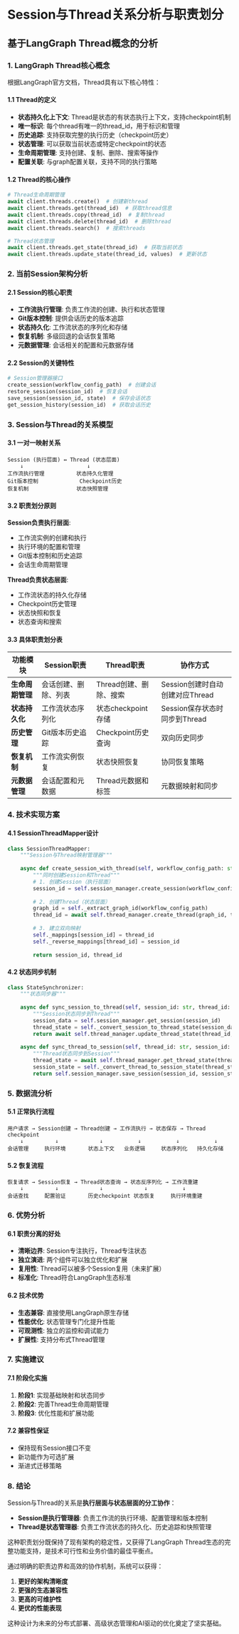 # Session与Thread关系分析与职责划分

## 基于LangGraph Thread概念的分析

### 1. LangGraph Thread核心概念

根据LangGraph官方文档，Thread具有以下核心特性：

#### 1.1 Thread的定义
- **状态持久化上下文**: Thread是状态的有状态执行上下文，支持checkpoint机制
- **唯一标识**: 每个thread有唯一的thread_id，用于标识和管理
- **历史追踪**: 支持获取完整的执行历史（checkpoint历史）
- **状态管理**: 可以获取当前状态或特定checkpoint的状态
- **生命周期管理**: 支持创建、复制、删除、搜索等操作
- **配置关联**: 与graph配置关联，支持不同的执行策略

#### 1.2 Thread的核心操作
```python
# Thread生命周期管理
await client.threads.create()  # 创建新thread
await client.threads.get(thread_id)  # 获取thread信息
await client.threads.copy(thread_id)  # 复制thread
await client.threads.delete(thread_id)  # 删除thread
await client.threads.search()  # 搜索threads

# Thread状态管理
await client.threads.get_state(thread_id)  # 获取当前状态
await client.threads.update_state(thread_id, values)  # 更新状态
```

### 2. 当前Session架构分析

#### 2.1 Session的核心职责
- **工作流执行管理**: 负责工作流的创建、执行和状态管理
- **Git版本控制**: 提供会话历史的版本追踪
- **状态持久化**: 工作流状态的序列化和存储
- **恢复机制**: 多级回退的会话恢复策略
- **元数据管理**: 会话相关的配置和元数据存储

#### 2.2 Session的关键特性
```python
# Session管理器接口
create_session(workflow_config_path)  # 创建会话
restore_session(session_id)  # 恢复会话
save_session(session_id, state)  # 保存会话状态
get_session_history(session_id)  # 获取会话历史
```

### 3. Session与Thread的关系模型

#### 3.1 一对一映射关系
```
Session (执行层面) ↔ Thread (状态层面)
    ↓                    ↓
工作流执行管理          状态持久化管理
Git版本控制             Checkpoint历史
恢复机制               状态快照管理
```

#### 3.2 职责划分原则

**Session负责执行层面**:
- 工作流实例的创建和执行
- 执行环境的配置和管理
- Git版本控制和历史追踪
- 会话生命周期管理

**Thread负责状态层面**:
- 工作流状态的持久化存储
- Checkpoint历史管理
- 状态快照和恢复
- 状态查询和搜索

#### 3.3 具体职责划分表

| 功能模块 | Session职责 | Thread职责 | 协作方式 |
|---------|------------|------------|----------|
| **生命周期管理** | 会话创建、删除、列表 | Thread创建、删除、搜索 | Session创建时自动创建对应Thread |
| **状态持久化** | 工作流状态序列化 | 状态checkpoint存储 | Session保存状态时同步到Thread |
| **历史管理** | Git版本历史追踪 | Checkpoint历史查询 | 双向历史同步 |
| **恢复机制** | 工作流实例恢复 | 状态快照恢复 | 协同恢复策略 |
| **元数据管理** | 会话配置和元数据 | Thread元数据和标签 | 元数据映射和同步 |

### 4. 技术实现方案

#### 4.1 SessionThreadMapper设计
```python
class SessionThreadMapper:
    """Session与Thread映射管理器"""
    
    async def create_session_with_thread(self, workflow_config_path: str, thread_metadata: Dict[str, Any]) -> Tuple[str, str]:
        """同时创建Session和Thread"""
        # 1. 创建Session（执行层面）
        session_id = self.session_manager.create_session(workflow_config_path)
        
        # 2. 创建Thread（状态层面）
        graph_id = self._extract_graph_id(workflow_config_path)
        thread_id = await self.thread_manager.create_thread(graph_id, thread_metadata)
        
        # 3. 建立双向映射
        self._mappings[session_id] = thread_id
        self._reverse_mappings[thread_id] = session_id
        
        return session_id, thread_id
```

#### 4.2 状态同步机制
```python
class StateSynchronizer:
    """状态同步器"""
    
    async def sync_session_to_thread(self, session_id: str, thread_id: str) -> bool:
        """Session状态同步到Thread"""
        session_data = self.session_manager.get_session(session_id)
        thread_state = self._convert_session_to_thread_state(session_data)
        return await self.thread_manager.update_thread_state(thread_id, thread_state)
    
    async def sync_thread_to_session(self, thread_id: str, session_id: str) -> bool:
        """Thread状态同步到Session"""
        thread_state = await self.thread_manager.get_thread_state(thread_id)
        session_state = self._convert_thread_to_session_state(thread_state)
        return self.session_manager.save_session(session_id, session_state)
```

### 5. 数据流分析

#### 5.1 正常执行流程
```
用户请求 → Session创建 → Thread创建 → 工作流执行 → 状态保存 → Thread checkpoint
    ↓          ↓             ↓           ↓           ↓           ↓
会话管理     执行环境       状态上下文   业务逻辑     状态序列化   持久化存储
```

#### 5.2 恢复流程
```
恢复请求 → Session恢复 → Thread状态查询 → 状态反序列化 → 工作流重建
    ↓          ↓             ↓             ↓           ↓
会话查找     配置验证       历史checkpoint 状态恢复     执行环境重建
```

### 6. 优势分析

#### 6.1 职责分离的好处
- **清晰边界**: Session专注执行，Thread专注状态
- **独立演进**: 两个组件可以独立优化和扩展
- **复用性**: Thread可以被多个Session复用（未来扩展）
- **标准化**: Thread符合LangGraph生态标准

#### 6.2 技术优势
- **生态兼容**: 直接使用LangGraph原生存储
- **性能优化**: 状态管理专门化提升性能
- **可观测性**: 独立的监控和调试能力
- **扩展性**: 支持分布式Thread管理

### 7. 实施建议

#### 7.1 阶段化实施
1. **阶段1**: 实现基础映射和状态同步
2. **阶段2**: 完善Thread生命周期管理
3. **阶段3**: 优化性能和扩展功能

#### 7.2 兼容性保证
- 保持现有Session接口不变
- 新功能作为可选扩展
- 渐进式迁移策略

### 8. 结论

Session与Thread的关系是**执行层面与状态层面的分工协作**：

- **Session是执行管理器**: 负责工作流的执行环境、配置管理和版本控制
- **Thread是状态管理器**: 负责工作流状态的持久化、历史追踪和快照管理

这种职责划分既保持了现有架构的稳定性，又获得了LangGraph Thread生态的完整功能支持，是技术可行性和业务价值的最佳平衡点。

通过明确的职责边界和高效的协作机制，系统可以获得：
1. **更好的架构清晰度**
2. **更强的生态兼容性**
3. **更高的可维护性**
4. **更优的性能表现**

这种设计为未来的分布式部署、高级状态管理和AI驱动的优化奠定了坚实基础。